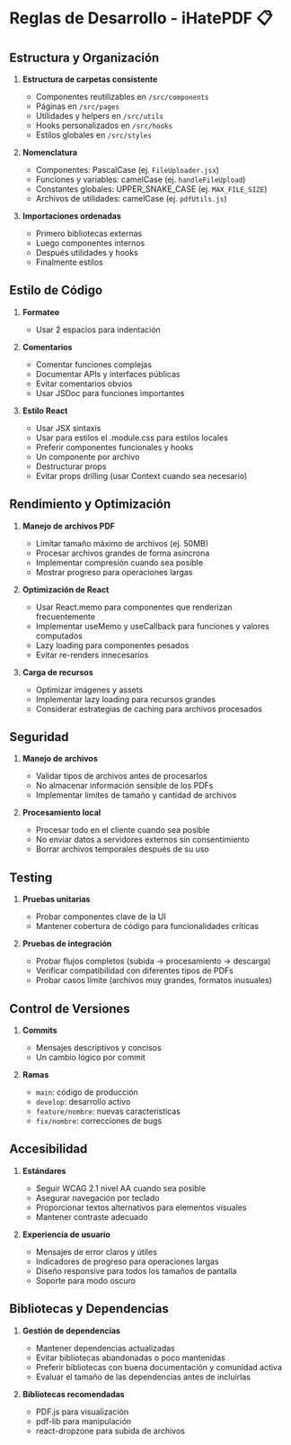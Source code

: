 # Reglas de Desarrollo - iHatePDF 📋

## Estructura y Organización

1. **Estructura de carpetas consistente**
   - Componentes reutilizables en `/src/components`
   - Páginas en `/src/pages`
   - Utilidades y helpers en `/src/utils`
   - Hooks personalizados en `/src/hooks`
   - Estilos globales en `/src/styles`

2. **Nomenclatura**
   - Componentes: PascalCase (ej. `FileUploader.jsx`)
   - Funciones y variables: camelCase (ej. `handleFileUpload`)
   - Constantes globales: UPPER_SNAKE_CASE (ej. `MAX_FILE_SIZE`)
   - Archivos de utilidades: camelCase (ej. `pdfUtils.js`)

3. **Importaciones ordenadas**
   - Primero bibliotecas externas
   - Luego componentes internos
   - Después utilidades y hooks
   - Finalmente estilos

## Estilo de Código

1. **Formateo**
   - Usar 2 espacios para indentación

2. **Comentarios**
   - Comentar funciones complejas
   - Documentar APIs y interfaces públicas
   - Evitar comentarios obvios
   - Usar JSDoc para funciones importantes

3. **Estilo React**
   - Usar JSX sintaxis
   - Usar para estilos el .module.css para estilos locales
   - Preferir componentes funcionales y hooks
   - Un componente por archivo
   - Destructurar props
   - Evitar props drilling (usar Context cuando sea necesario)

## Rendimiento y Optimización

1. **Manejo de archivos PDF**
   - Limitar tamaño máximo de archivos (ej. 50MB)
   - Procesar archivos grandes de forma asíncrona
   - Implementar compresión cuando sea posible
   - Mostrar progreso para operaciones largas

2. **Optimización de React**
   - Usar React.memo para componentes que renderizan frecuentemente
   - Implementar useMemo y useCallback para funciones y valores computados
   - Lazy loading para componentes pesados
   - Evitar re-renders innecesarios

3. **Carga de recursos**
   - Optimizar imágenes y assets
   - Implementar lazy loading para recursos grandes
   - Considerar estrategias de caching para archivos procesados

## Seguridad

1. **Manejo de archivos**
   - Validar tipos de archivos antes de procesarlos
   - No almacenar información sensible de los PDFs
   - Implementar límites de tamaño y cantidad de archivos

2. **Procesamiento local**
   - Procesar todo en el cliente cuando sea posible
   - No enviar datos a servidores externos sin consentimiento
   - Borrar archivos temporales después de su uso

## Testing

1. **Pruebas unitarias**
   - Probar componentes clave de la UI
   - Mantener cobertura de código para funcionalidades críticas

2. **Pruebas de integración**
   - Probar flujos completos (subida → procesamiento → descarga)
   - Verificar compatibilidad con diferentes tipos de PDFs
   - Probar casos límite (archivos muy grandes, formatos inusuales)

## Control de Versiones

1. **Commits**
   - Mensajes descriptivos y concisos
   - Un cambio lógico por commit

2. **Ramas**
   - `main`: código de producción
   - `develop`: desarrollo activo
   - `feature/nombre`: nuevas características
   - `fix/nombre`: correcciones de bugs

## Accesibilidad

1. **Estándares**
   - Seguir WCAG 2.1 nivel AA cuando sea posible
   - Asegurar navegación por teclado
   - Proporcionar textos alternativos para elementos visuales
   - Mantener contraste adecuado

2. **Experiencia de usuario**
   - Mensajes de error claros y útiles
   - Indicadores de progreso para operaciones largas
   - Diseño responsive para todos los tamaños de pantalla
   - Soporte para modo oscuro

## Bibliotecas y Dependencias

1. **Gestión de dependencias**
   - Mantener dependencias actualizadas
   - Evitar bibliotecas abandonadas o poco mantenidas
   - Preferir bibliotecas con buena documentación y comunidad activa
   - Evaluar el tamaño de las dependencias antes de incluirlas

2. **Bibliotecas recomendadas**
   - PDF.js para visualización
   - pdf-lib para manipulación
   - react-dropzone para subida de archivos